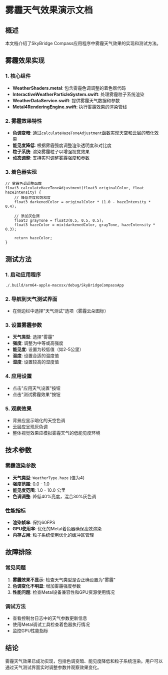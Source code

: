 # 雾霾天气效果演示文档

## 概述
本文档介绍了SkyBridge Compass应用程序中雾霾天气效果的实现和测试方法。

## 雾霾效果实现

### 1. 核心组件
- **WeatherShaders.metal**: 包含雾霾色调调整的着色器代码
- **InteractiveWeatherParticleSystem.swift**: 处理雾霾粒子系统渲染
- **WeatherDataService.swift**: 提供雾霾天气数据和参数
- **Metal4RenderingEngine.swift**: 执行雾霾效果的渲染管线

### 2. 雾霾效果特性
- **色调变暗**: 通过`calculateHazeToneAdjustment`函数实现天空和云层的暗化效果
- **能见度降低**: 根据雾霾强度调整渲染透明度和对比度
- **粒子系统**: 渲染雾霾粒子以增强视觉效果
- **动态调整**: 支持实时调整雾霾强度和参数

### 3. 着色器实现
```metal
// 雾霾色调调整函数
float3 calculateHazeToneAdjustment(float3 originalColor, float hazeIntensity) {
    // 降低亮度和饱和度
    float3 darkenedColor = originalColor * (1.0 - hazeIntensity * 0.4);
    
    // 添加灰色调
    float3 grayTone = float3(0.5, 0.5, 0.5);
    float3 hazeColor = mix(darkenedColor, grayTone, hazeIntensity * 0.3);
    
    return hazeColor;
}
```

## 测试方法

### 1. 启动应用程序
```bash
./.build/arm64-apple-macosx/debug/SkyBridgeCompassApp
```

### 2. 导航到天气测试界面
- 在侧边栏中选择"天气测试"选项（雾霾云朵图标）

### 3. 设置雾霾参数
- **天气类型**: 选择"雾霾"
- **强度**: 调整为中等或高强度
- **能见度**: 设置为较低值（如2-5公里）
- **温度**: 设置合适的温度值
- **湿度**: 设置较高的湿度值

### 4. 应用设置
- 点击"应用天气设置"按钮
- 点击"测试雾霾效果"按钮

### 5. 观察效果
- 背景应显示暗化的天空色调
- 云层应呈现灰色调
- 整体视觉效果应模拟雾霾天气的低能见度环境

## 技术参数

### 雾霾渲染参数
- **天气类型**: `WeatherType.haze` (值为4)
- **强度范围**: 0.0 - 1.0
- **能见度范围**: 1.0 - 10.0 公里
- **色调调整**: 降低40%亮度，混合30%灰色调

### 性能指标
- **渲染帧率**: 保持60FPS
- **GPU使用率**: 优化的Metal着色器确保高效渲染
- **内存占用**: 粒子系统使用优化的缓冲区管理

## 故障排除

### 常见问题
1. **雾霾效果不显示**: 检查天气类型是否正确设置为"雾霾"
2. **色调变化不明显**: 增加雾霾强度参数
3. **性能问题**: 检查Metal设备兼容性和GPU资源使用情况

### 调试方法
- 查看控制台日志中的天气参数更新信息
- 使用Metal调试工具检查着色器执行情况
- 监控GPU性能指标

## 结论
雾霾天气效果已成功实现，包括色调变暗、能见度降低和粒子系统渲染。用户可以通过天气测试界面实时调整参数并观察效果变化。